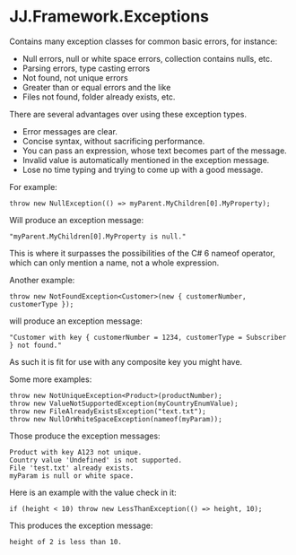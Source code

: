 ﻿# JJ.Framework.Exceptions

Contains many exception classes for common basic errors, for instance:

* Null errors, null or white space errors, collection contains nulls, etc.
* Parsing errors, type casting errors
* Not found, not unique errors
* Greater than or equal errors and the like
* Files not found, folder already exists, etc.

There are several advantages over using these exception types.

* Error messages are clear.
* Concise syntax, without sacrificing performance.
* You can pass an expression, whose text becomes part of the message.
* Invalid value is automatically mentioned in the exception message.
* Lose no time typing and trying to come up with a good message.

For example:

	throw new NullException(() => myParent.MyChildren[0].MyProperty);

Will produce an exception message:

	"myParent.MyChildren[0].MyProperty is null."

This is where it surpasses the possibilities of the C# 6 nameof operator, which can only mention a name, not a whole expression.

Another example:

	throw new NotFoundException<Customer>(new { customerNumber, customerType });

will produce an exception message:

	"Customer with key { customerNumber = 1234, customerType = Subscriber } not found."

As such it is fit for use with any composite key you might have.
			
Some more examples:
			
	throw new NotUniqueException<Product>(productNumber);
	throw new ValueNotSupportedException(myCountryEnumValue);
	throw new FileAlreadyExistsException("text.txt");
	throw new NullOrWhiteSpaceException(nameof(myParam));

Those produce the exception messages:
			
	Product with key A123 not unique.
	Country value 'Undefined' is not supported.
	File 'test.txt' already exists.
	myParam is null or white space.

Here is an example with the value check in it:

	if (height < 10) throw new LessThanException(() => height, 10);

This produces the exception message:
				
	height of 2 is less than 10.